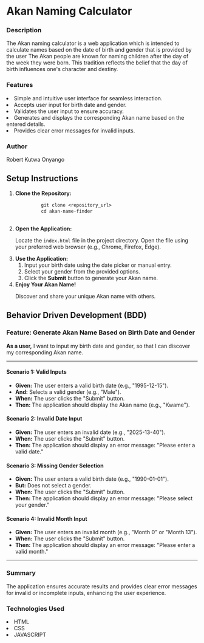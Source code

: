 <h1> Akan Naming Calculator</h1>

<h3>Description</h3>

The Akan naming calculator is a web application which is intended to calculate names based on the 
date of birth and gender that is provided by the user
The Akan people are known for naming children after the day of the week they were born. 
This tradition reflects the belief that the day of birth influences one's character and destiny.

<h3>Features</h3>

<li>Simple and intuitive user interface for seamless interaction.</li>
<li>Accepts user input for birth date and gender.</li>
<li>Validates the user input to ensure accuracy.</li>
<li>Generates and displays the corresponding Akan name based on the entered details.</li>
<li>Provides clear error messages for invalid inputs.</li>

<h3>Author</h3>

Robert Kutwa Onyango

<section id="setup-instructions">
  <h2>Setup Instructions</h2>
  <ol>
    <li>
      <strong>Clone the Repository:</strong>
      <pre>
        <code>git clone &lt;repository_url&gt;</code>
        <code>cd akan-name-finder</code>
      </pre>
    </li>
    <li>
      <strong>Open the Application:</strong>
      <p>
        Locate the <code>index.html</code> file in the project directory.  
        Open the file using your preferred web browser (e.g., Chrome, Firefox, Edge).
      </p>
    </li>
    <li>
      <strong>Use the Application:</strong>
      <ol>
        <li>Input your birth date using the date picker or manual entry.</li>
        <li>Select your gender from the provided options.</li>
        <li>Click the <strong>Submit</strong> button to generate your Akan name.</li>
      </ol>
    </li>
    <li>
      <strong>Enjoy Your Akan Name!</strong>
      <p>Discover and share your unique Akan name with others.</p>
    </li>
  </ol>
</section>


<section id="bdd">
  <h2>Behavior Driven Development (BDD)</h2>
  
  <h3>Feature: Generate Akan Name Based on Birth Date and Gender</h3>
  <p>
    <strong>As a user,</strong> I want to input my birth date and gender, so that I can discover my corresponding Akan name.
  </p>

  <hr>
  
  <h4>Scenario 1: Valid Inputs</h4>
  <ul>
    <li><strong>Given:</strong> The user enters a valid birth date (e.g., "1995-12-15").</li>
    <li><strong>And:</strong> Selects a valid gender (e.g., "Male").</li>
    <li><strong>When:</strong> The user clicks the "Submit" button.</li>
    <li><strong>Then:</strong> The application should display the Akan name (e.g., "Kwame").</li>
  </ul>

  <h4>Scenario 2: Invalid Date Input</h4>
  <ul>
    <li><strong>Given:</strong> The user enters an invalid date (e.g., "2025-13-40").</li>
    <li><strong>When:</strong> The user clicks the "Submit" button.</li>
    <li><strong>Then:</strong> The application should display an error message: "Please enter a valid date."</li>
  </ul>

  <h4>Scenario 3: Missing Gender Selection</h4>
  <ul>
    <li><strong>Given:</strong> The user enters a valid birth date (e.g., "1990-01-01").</li>
    <li><strong>But:</strong> Does not select a gender.</li>
    <li><strong>When:</strong> The user clicks the "Submit" button.</li>
    <li><strong>Then:</strong> The application should display an error message: "Please select your gender."</li>
  </ul>

  <h4>Scenario 4: Invalid Month Input</h4>
  <ul>
    <li><strong>Given:</strong> The user enters an invalid month (e.g., "Month 0" or "Month 13").</li>
    <li><strong>When:</strong> The user clicks the "Submit" button.</li>
    <li><strong>Then:</strong> The application should display an error message: "Please enter a valid month."</li>
  </ul>

  <hr>
  
  <h3>Summary</h3>
  <p>
    The application ensures accurate results and provides clear error messages for invalid or incomplete inputs, enhancing the user experience.
  </p>
</section>

<h3>Technologies Used</h3>
<li>HTML</li>
<li>CSS</li>
<li>JAVASCRIPT</li>



